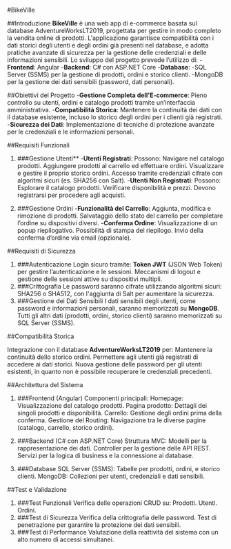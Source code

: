 #BikeVille

##Introduzione
**BikeVille** è una web app di e-commerce basata sul database AdventureWorksLT2019, progettata per gestire in modo completo la vendita online di prodotti. L'applicazione garantisce compatibilità con i dati storici degli utenti e degli ordini già presenti nel database, e adotta pratiche avanzate di sicurezza per la gestione delle credenziali e delle informazioni sensibili.
Lo sviluppo del progetto prevede l’utilizzo di:
-**Frontend**: Angular
-**Backend**: C# con ASP.NET Core
-**Database**:
-SQL Server (SSMS) per la gestione di prodotti, ordini e storico clienti.
-MongoDB per la gestione dei dati sensibili (password, dati personali).

##Obiettivi del Progetto
-**Gestione Completa dell'E-commerce**:
Pieno controllo su utenti, ordini e catalogo prodotti tramite un’interfaccia amministrativa.
-**Compatibilità Storica**:
Mantenere la continuità dei dati con il database esistente, incluso lo storico degli ordini per i clienti già registrati.
-**Sicurezza dei Dati**:
Implementazione di tecniche di protezione avanzate per le credenziali e le informazioni personali.

##Requisiti Funzionali

1. ###Gestione Utenti**
   -**Utenti Registrati**:
   Possono:
   Navigare nel catalogo prodotti.
   Aggiungere prodotti al carrello ed effettuare ordini.
   Visualizzare e gestire il proprio storico ordini.
   Accesso tramite credenziali cifrate con algoritmi sicuri (es. SHA256 con Salt).
   -**Utenti Non Registrati**:
   Possono:
   Esplorare il catalogo prodotti.
   Verificare disponibilità e prezzi.
   Devono registrarsi per procedere agli acquisti.

2. ###Gestione Ordini
   -**Funzionalità del Carrello**:
   Aggiunta, modifica e rimozione di prodotti.
   Salvataggio dello stato del carrello per completare l’ordine su dispositivi diversi.
   -**Conferma Ordine**:
   Visualizzazione di un popup riepilogativo.
   Possibilità di stampa del riepilogo.
   Invio della conferma d’ordine via email (opzionale).

##Requisiti di Sicurezza

1. ###Autenticazione
   Login sicuro tramite:
   **Token JWT** (JSON Web Token) per gestire l’autenticazione e le sessioni.
   Meccanismi di logout e gestione delle sessioni attive su dispositivi multipli.
2. ###Crittografia
   Le password saranno cifrate utilizzando algoritmi sicuri:
   SHA256 o SHA512, con l'aggiunta di Salt per aumentare la sicurezza.
3. ###Gestione dei Dati Sensibili
   I dati sensibili degli utenti, come password e informazioni personali, saranno memorizzati su **MongoDB**.
   Tutti gli altri dati (prodotti, ordini, storico clienti) saranno memorizzati su SQL Server (SSMS).

##Compatibilità Storica

Integrazione con il database **AdventureWorksLT2019** per:
Mantenere la continuità dello storico ordini.
Permettere agli utenti già registrati di accedere ai dati storici.
Nuova gestione delle password per gli utenti esistenti, in quanto non è possibile recuperare le credenziali precedenti.

##Architettura del Sistema

1. ###Frontend (Angular)
   Componenti principali:
   Homepage: Visualizzazione del catalogo prodotti.
   Pagina prodotto: Dettagli dei singoli prodotti e disponibilità.
   Carrello: Gestione degli ordini prima della conferma.
   Gestione del Routing:
   Navigazione tra le diverse pagine (catalogo, carrello, storico ordini).

2. ###Backend (C# con ASP.NET Core)
   Struttura MVC:
   Modelli per la rappresentazione dei dati.
   Controller per la gestione delle API REST.
   Servizi per la logica di business e la connessione ai database.

3. ###Database
   SQL Server (SSMS):
   Tabelle per prodotti, ordini, e storico clienti.
   MongoDB:
   Collezioni per utenti, credenziali e dati sensibili.

##Test e Validazione

1. ###Test Funzionali
   Verifica delle operazioni CRUD su:
   Prodotti.
   Utenti.
   Ordini.
2. ###Test di Sicurezza
   Verifica della crittografia delle password.
   Test di penetrazione per garantire la protezione dei dati sensibili.
3. ###Test di Performance
   Valutazione della reattività del sistema con un alto numero di accessi simultanei.
